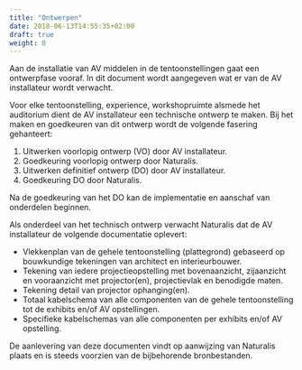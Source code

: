 ```yaml
---
title: "Ontwerpen"
date: 2018-06-13T14:55:35+02:00
draft: true
weight: 0
---
```


Aan de installatie van AV middelen in de tentoonstellingen gaat een ontwerpfase
vooraf. In dit document wordt aangegeven wat er van de AV installateur wordt
verwacht.

Voor elke tentoonstelling, experience, workshopruimte alsmede het auditorium
dient de AV installateur een technische ontwerp te maken. Bij het maken en
goedkeuren van dit ontwerp wordt de volgende fasering gehanteert:

1. Uitwerken voorlopig ontwerp (VO) door AV installateur.
1. Goedkeuring voorlopig ontwerp door Naturalis.
1. Uitwerken definitief ontwerp (DO) door AV installateur.
1. Goedkeuring DO door Naturalis.

Na de goedkeuring van het DO kan de implementatie en aanschaf van onderdelen
beginnen.

Als onderdeel van het technisch ontwerp verwacht Naturalis dat de AV
installateur de volgende documentatie oplevert:

* Vlekkenplan van de gehele tentoonstelling (plattegrond) gebaseerd op
  bouwkundige tekeningen van architect en interieurbouwer.
* Tekening van iedere projectieopstelling met bovenaanzicht, zijaanzicht en
  vooraanzicht met projector(en), projectievlak en benodigde maten.
* Tekening detail van projector ophanging(en).
* Totaal kabelschema van alle componenten van de gehele tentoonstelling
  tot de exhibits en/of AV opstellingen.
* Specifieke kabelschemas van alle componenten per exhibits en/of AV
  opstelling.

De aanlevering van deze documenten vindt op aanwijzing van Naturalis plaats en
is steeds voorzien van de bijbehorende bronbestanden.
